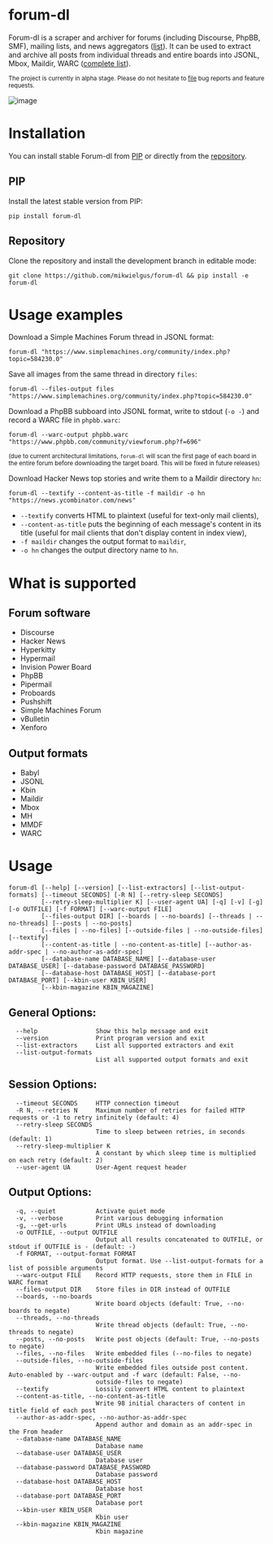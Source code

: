 # forum-dl

Forum-dl is a scraper and archiver for forums (including Discourse, PhpBB, SMF), mailing lists, and news aggregators ([list](#forum-software)). It can be used to extract and archive all posts from individual threads and entire boards into JSONL, Mbox, Maildir, WARC ([complete list](#output-formats)).

<sub>The project is currently in alpha stage. Please do not hesitate to [file](https://github.com/mikwielgus/forum-dl/issues) bug reports and feature requests.</sub>

![image](https://github.com/mikwielgus/forum-dl/assets/58011230/e677d1aa-efa3-4cfc-9283-38408842b278)

# Installation

You can install stable Forum-dl from [PIP](#pip) or directly from the [repository](#repository).

## PIP

Install the latest stable version from PIP:

```
pip install forum-dl
```

## Repository 

Clone the repository and install the development branch in editable mode:

```
git clone https://github.com/mikwielgus/forum-dl && pip install -e forum-dl
```

# Usage examples

Download a Simple Machines Forum thread in JSONL format:

```
forum-dl "https://www.simplemachines.org/community/index.php?topic=584230.0"
```

Save all images from the same thread in directory `files`:

```
forum-dl --files-output files "https://www.simplemachines.org/community/index.php?topic=584230.0"
```

Download a PhpBB subboard into JSONL format, write to stdout (`-o -`) and record a WARC file in `phpbb.warc`:

```
forum-dl --warc-output phpbb.warc "https://www.phpbb.com/community/viewforum.php?f=696"
```

<sub>(due to current architectural limitations, `forum-dl` will scan the first page of each board in the entire forum before downloading the target board. This will be fixed in future releases)</sub>

Download Hacker News top stories and write them to a Maildir directory `hn`:

```
forum-dl --textify --content-as-title -f maildir -o hn "https://news.ycombinator.com/news"
```

- `--textify` converts HTML to plaintext (useful for text-only mail clients),
- `--content-as-title` puts the beginning of each message's content in its title (useful for mail clients that don't display content in index view),
- `-f maildir` changes the output format to `maildir`,
- `-o hn` changes the output directory name to `hn`.

# What is supported

## Forum software

- Discourse
- Hacker News
- Hyperkitty
- Hypermail
- Invision Power Board
- PhpBB
- Pipermail
- Proboards
- Pushshift
- Simple Machines Forum
- vBulletin
- Xenforo

## Output formats

- Babyl
- JSONL
- Kbin
- Maildir
- Mbox
- MH
- MMDF
- WARC

# Usage

```
forum-dl [--help] [--version] [--list-extractors] [--list-output-formats] [--timeout SECONDS] [-R N] [--retry-sleep SECONDS]
         [--retry-sleep-multiplier K] [--user-agent UA] [-q] [-v] [-g] [-o OUTFILE] [-f FORMAT] [--warc-output FILE]
         [--files-output DIR] [--boards | --no-boards] [--threads | --no-threads] [--posts | --no-posts]
         [--files | --no-files] [--outside-files | --no-outside-files] [--textify]
         [--content-as-title | --no-content-as-title] [--author-as-addr-spec | --no-author-as-addr-spec]
         [--database-name DATABASE_NAME] [--database-user DATABASE_USER] [--database-password DATABASE_PASSWORD]
         [--database-host DATABASE_HOST] [--database-port DATABASE_PORT] [--kbin-user KBIN_USER]
         [--kbin-magazine KBIN_MAGAZINE]
```

## General Options:

```
  --help                Show this help message and exit
  --version             Print program version and exit
  --list-extractors     List all supported extractors and exit
  --list-output-formats
                        List all supported output formats and exit
```

## Session Options:

```
  --timeout SECONDS     HTTP connection timeout
  -R N, --retries N     Maximum number of retries for failed HTTP requests or -1 to retry infinitely (default: 4)
  --retry-sleep SECONDS
                        Time to sleep between retries, in seconds (default: 1)
  --retry-sleep-multiplier K
                        A constant by which sleep time is multiplied on each retry (default: 2)
  --user-agent UA       User-Agent request header
```

## Output Options:

```
  -q, --quiet           Activate quiet mode
  -v, --verbose         Print various debugging information
  -g, --get-urls        Print URLs instead of downloading
  -o OUTFILE, --output OUTFILE
                        Output all results concatenated to OUTFILE, or stdout if OUTFILE is - (default: -)
  -f FORMAT, --output-format FORMAT
                        Output format. Use --list-output-formats for a list of possible arguments
  --warc-output FILE    Record HTTP requests, store them in FILE in WARC format
  --files-output DIR    Store files in DIR instead of OUTFILE
  --boards, --no-boards
                        Write board objects (default: True, --no-boards to negate)
  --threads, --no-threads
                        Write thread objects (default: True, --no-threads to negate)
  --posts, --no-posts   Write post objects (default: True, --no-posts to negate)
  --files, --no-files   Write embedded files (--no-files to negate)
  --outside-files, --no-outside-files
                        Write embedded files outside post content. Auto-enabled by --warc-output and -f warc (default: False, --no-
                        outside-files to negate)
  --textify             Lossily convert HTML content to plaintext
  --content-as-title, --no-content-as-title
                        Write 98 initial characters of content in title field of each post
  --author-as-addr-spec, --no-author-as-addr-spec
                        Append author and domain as an addr-spec in the From header
  --database-name DATABASE_NAME
                        Database name
  --database-user DATABASE_USER
                        Database user
  --database-password DATABASE_PASSWORD
                        Database password
  --database-host DATABASE_HOST
                        Database host
  --database-port DATABASE_PORT
                        Database port
  --kbin-user KBIN_USER
                        Kbin user
  --kbin-magazine KBIN_MAGAZINE
                        Kbin magazine
```
